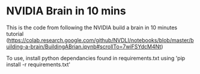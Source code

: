 # NVIDIA Brain in 10 mins

This is the code from following the NVIDIA build a brain in 10 minutes tutorial (https://colab.research.google.com/github/NVDLI/notebooks/blob/master/building-a-brain/BuildingABrian.ipynb#scrollTo=7wiFSYdcM4Nt)

To use, install python dependancies found in requirements.txt using 'pip install -r requirements.txt'
